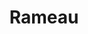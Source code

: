 ---
title: Rameau
name: Rameau
alias: Rameau
group: Sonstige
info: französischer General
priority: 3
---